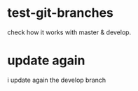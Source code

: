 # test-git-branches

check how it works with master & develop.

# update again

i update again the develop branch
